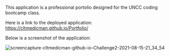 This application is a professional portolio designed for the UNCC coding bootcamp class.

Here is a link to the deployed application: https://cltmedicman.github.io/Portfolio/

Below is a screenshot of the application:

![screencapture-cltmedicman-github-io-Challenge2-2021-08-15-21_34_54](https://user-images.githubusercontent.com/79491454/129500392-028842a7-1250-4daf-b6c5-1182018f9804.png)
